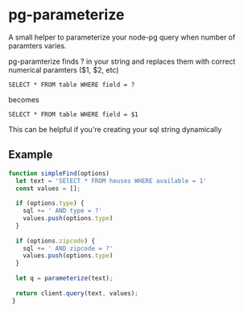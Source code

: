 # pg-parameterize
A small helper to parameterize your node-pg query when number of paramters varies.

pg-paramterize finds ? in  your string and replaces them with correct numerical paramters ($1, $2, etc)

```
SELECT * FROM table WHERE field = ?
```
becomes
```
SELECT * FROM table WHERE field = $1
```

This can be helpful if you're creating your sql string dynamically

## Example
```javascript
function simpleFind(options)
  let text = 'SElECT * FROM houses WHERE available = 1'
  const values = [];
  
  if (options.type) {
    sql += ' AND type = ?'
    values.push(options.type)
  }
  
  if (options.zipcode) {
    sql += ' AND zipcode = ?'
    values.push(options.type)
  }
  
  let q = parameterize(text);
  
  return client.query(text, values);
 }
 ```
